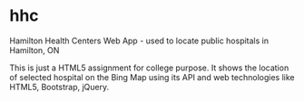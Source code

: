 # hhc
Hamilton Health Centers Web App - used to locate public hospitals in Hamilton, ON

This is just a HTML5 assignment for college purpose.
It shows the location of selected hospital on the Bing Map using its API and web technologies like HTML5, Bootstrap, jQuery.
